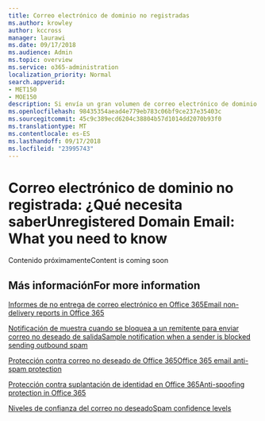 ```yaml
---
title: Correo electrónico de dominio no registradas
ms.author: krowley
author: kccross
manager: laurawi
ms.date: 09/17/2018
ms.audience: Admin
ms.topic: overview
ms.service: o365-administration
localization_priority: Normal
search.appverid:
- MET150
- MOE150
description: Si envía un gran volumen de correo electrónico de dominio no registradas, corre el riesgo de su correo electrónico se bloquean. Lea este artículo para obtener más información.
ms.openlocfilehash: 98435354aead4e779eb783c06bf9ce237e35403c
ms.sourcegitcommit: 45c9c389ecd6204c38804b57d1014dd2070b93f0
ms.translationtype: MT
ms.contentlocale: es-ES
ms.lasthandoff: 09/17/2018
ms.locfileid: "23995743"
---
```

# <a name="unregistered-domain-email-what-you-need-to-know"></a><span data-ttu-id="73be6-104">Correo electrónico de dominio no registrada: ¿Qué necesita saber</span><span class="sxs-lookup"><span data-stu-id="73be6-104">Unregistered Domain Email: What you need to know</span></span>

<span data-ttu-id="73be6-105">Contenido próximamente</span><span class="sxs-lookup"><span data-stu-id="73be6-105">Content is coming soon</span></span>

  
## <a name="for-more-information"></a><span data-ttu-id="73be6-106">Más información</span><span class="sxs-lookup"><span data-stu-id="73be6-106">For more information</span></span>

[<span data-ttu-id="73be6-107">Informes de no entrega de correo electrónico en Office 365</span><span class="sxs-lookup"><span data-stu-id="73be6-107">Email non-delivery reports in Office 365</span></span>](https://support.office.com/article/email-non-delivery-reports-in-office-365-51daa6b9-2e35-49c4-a0c9-df85bf8533c3)

[<span data-ttu-id="73be6-108">Notificación de muestra cuando se bloquea a un remitente para enviar correo no deseado de salida</span><span class="sxs-lookup"><span data-stu-id="73be6-108">Sample notification when a sender is blocked sending outbound spam</span></span>](sample-notification-when-a-sender-is-blocked-sending-outbound-spam.md)

[<span data-ttu-id="73be6-109">Protección contra correo no deseado de Office 365</span><span class="sxs-lookup"><span data-stu-id="73be6-109">Office 365 email anti-spam protection</span></span>](anti-spam-protection.md)

[<span data-ttu-id="73be6-110">Protección contra suplantación de identidad en Office 365</span><span class="sxs-lookup"><span data-stu-id="73be6-110">Anti-spoofing protection in Office 365</span></span>](anti-spoofing-protection.md)

[<span data-ttu-id="73be6-111">Niveles de confianza del correo no deseado</span><span class="sxs-lookup"><span data-stu-id="73be6-111">Spam confidence levels</span></span>](spam-confidence-levels.md)


